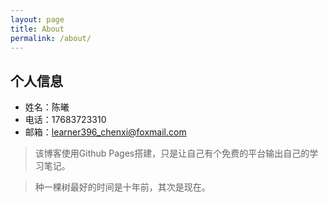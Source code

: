 ```yaml
---
layout: page
title: About
permalink: /about/
---
```


## 个人信息

- 姓名：陈曦
- 电话：17683723310
- 邮箱：learner396_chenxi@foxmail.com

> 该博客使用Github Pages搭建，只是让自己有个免费的平台输出自己的学习笔记。

> 种一棵树最好的时间是十年前，其次是现在。